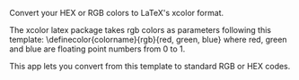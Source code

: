 Convert your HEX or RGB colors to LaTeX's xcolor format.

The xcolor latex package takes rgb colors as parameters following this template: 
\definecolor{colorname}{rgb}{red, green, blue} where red, green and blue are floating point numbers from 0 to 1.

This app lets you convert from this template to standard RGB or HEX codes.
